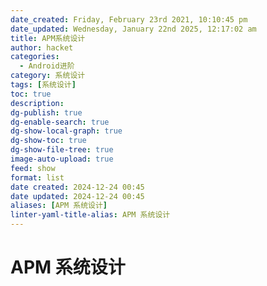 ```yaml
---
date_created: Friday, February 23rd 2021, 10:10:45 pm
date_updated: Wednesday, January 22nd 2025, 12:17:02 am
title: APM系统设计
author: hacket
categories:
  - Android进阶
category: 系统设计
tags: [系统设计]
toc: true
description: 
dg-publish: true
dg-enable-search: true
dg-show-local-graph: true
dg-show-toc: true
dg-show-file-tree: true
image-auto-upload: true
feed: show
format: list
date created: 2024-12-24 00:45
date updated: 2024-12-24 00:45
aliases: [APM 系统设计]
linter-yaml-title-alias: APM 系统设计
---
```


# APM 系统设计
